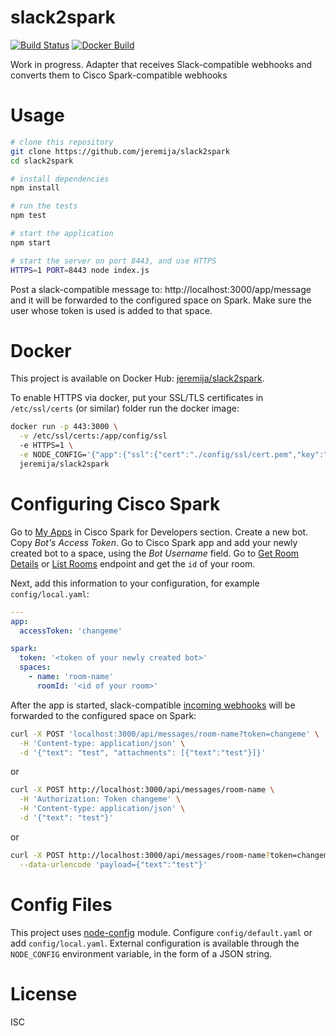 # slack2spark

[![Build Status](https://travis-ci.org/jeremija/slack2spark.svg?branch=master)](https://travis-ci.org/jeremija/slack2spark)
[![Docker Build](https://img.shields.io/docker/automated/jeremija/slack2spark.svg
)](https://hub.docker.com/r/jeremija/slack2spark/)

Work in progress. Adapter that receives Slack-compatible webhooks and converts
them to Cisco Spark-compatible webhooks

# Usage

```bash
# clone this repository
git clone https://github.com/jeremija/slack2spark
cd slack2spark

# install dependencies
npm install

# run the tests
npm test

# start the application
npm start

# start the server on port 8443, and use HTTPS
HTTPS=1 PORT=8443 node index.js
```

Post a slack-compatible message to: http://localhost:3000/app/message and it
will be forwarded to the configured space on Spark. Make sure the user whose
token is used is added to that space.

# Docker

This project is available on Docker Hub: [jeremija/slack2spark][docker].

To enable HTTPS via docker, put your SSL/TLS certificates in `/etc/ssl/certs`
(or similar) folder run the docker image:

```bash
docker run -p 443:3000 \
  -v /etc/ssl/certs:/app/config/ssl
  -e HTTPS=1 \
  -e NODE_CONFIG='{"app":{"ssl":{"cert":"./config/ssl/cert.pem","key":"./config/ssl/cert.key"}}}' \
  jeremija/slack2spark
```

# Configuring Cisco Spark

Go to [My Apps][spark-apps] in Cisco Spark for Developers section. Create a new
bot. Copy _Bot's Access Token_. Go to Cisco Spark app and add your newly
created bot to a space, using the _Bot Username_ field. Go to [Get Room
Details][room] or [List Rooms][rooms] endpoint and get the `id` of your room.

Next, add this information to your configuration, for example
`config/local.yaml`:

```yaml
---
app:
  accessToken: 'changeme'

spark:
  token: '<token of your newly created bot>'
  spaces:
    - name: 'room-name'
      roomId: '<id of your room>'
```

After the app is started, slack-compatible [incoming webhooks][slack-webhooks]
will be forwarded to the configured space on Spark:

```bash
curl -X POST 'localhost:3000/api/messages/room-name?token=changeme' \
  -H 'Content-type: application/json' \
  -d '{"text": "test", "attachments": [{"text":"test"}]}'
```

or

```bash
curl -X POST http://localhost:3000/api/messages/room-name \
  -H 'Authorization: Token changeme' \
  -H 'Content-type: application/json' \
  -d '{"text": "test"}'
```

or 

```bash
curl -X POST http://localhost:3000/api/messages/room-name?token=changeme \
  --data-urlencode 'payload={"text":"test"}'
```

# Config Files

This project uses [node-config][node-config] module. Configure
`config/default.yaml` or add `config/local.yaml`. External configuration is
available through the `NODE_CONFIG` environment variable, in the form of a JSON
string.

# License

ISC

[node-config]: https://github.com/lorenwest/node-config
[docker]: https://hub.docker.com/r/jeremija/slack2spark/
[spark-apps]: https://developer.ciscospark.com/apps.html
[room]: https://developer.ciscospark.com/endpoint-rooms-roomId-get.html
[rooms]: https://developer.ciscospark.com/endpoint-rooms-get.html 
[slack-webhooks]: https://api.slack.com/incoming-webhooks

